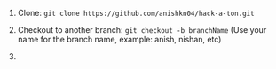 1. Clone: `git clone https://github.com/anishkn04/hack-a-ton.git`

2. Checkout to another branch: `git checkout -b branchName` (Use your name for the branch name, example: anish, nishan, etc)

3. 